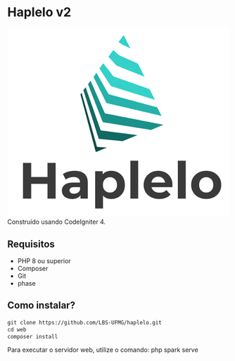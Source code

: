 # Haplelo v2
<img src="/web/public/img/logo_v1.png">
Construído usando CodeIgniter 4.

## Requisitos
- PHP 8 ou superior
- Composer
- Git
- phase

## Como instalar?
    git clone https://github.com/LBS-UFMG/haplelo.git
    cd web
    composer install

Para executar o servidor web, utilize o comando:
    php spark serve